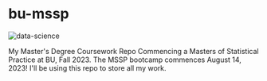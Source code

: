 # bu-mssp
![data-science](https://github.com/stephaniemdavis/bu-mssp/assets/3942106/e3825a82-2a3c-4525-ac50-d120ca5dce18)

My Master's Degree Coursework Repo
Commencing a Masters of Statistical Practice at BU, Fall 2023.
The MSSP bootcamp commences August 14, 2023! I'll be using this repo to store all my work.
